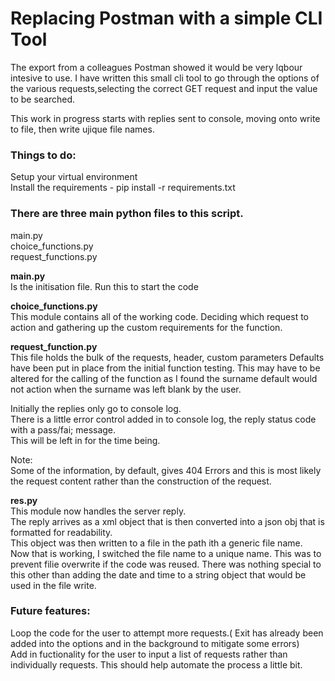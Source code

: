 # Replacing Postman with a simple CLI Tool

The export from a colleagues Postman showed it would be very lqbour intesive to use.
I have written this small cli tool to go through the options of the various requests,selecting the correct GET request and input the value to be searched.

This work in progress starts with replies sent to console, moving onto write to file, then write ujique file names.


### Things to do:  
Setup your virtual environment  
Install the requirements - pip install -r requirements.txt

### There are three main python files to this script.  
main.py   
choice_functions.py  
request_functions.py  

**main.py**  
Is the initisation file. Run this to start the code

**choice_functions.py**  
This module contains all of the working code. Deciding which request to action and gathering up the custom requirements for the function.

**request_function.py**  
This file holds the bulk of the requests, header, custom parameters Defaults have been put in place from the initial function testing. This may have to be altered for the calling of the function as I found the surname default would not action when the surname was left blank by the user.

Initially the replies only go to console log.  
There is a little error control added in to console log, the reply status code with a pass/fai; message.  
This will be left in for the time being.

Note:  
Some of the information, by default, gives 404 Errors and this is most likely the request content rather than the construction of the request.

**res.py**  
This module now handles the server reply.  
The reply arrives as a xml object that is then converted into a json obj that is formatted for readability.  
This object was then written to a file in the path ith a generic file name.  
Now that is working, I switched the file name to a unique name. This was to prevent filie overwrite if the code was reused. There was nothing special to this other than adding the date and time to a string object that would be used in the file write.  

### Future features:    
Loop the code for the user to attempt more requests.( Exit has already been added into the options and in the background to mitigate some errors)  
Add in fuctionality for the user to input a list of requests rather than individually requests. This should help automate the process a little bit.
